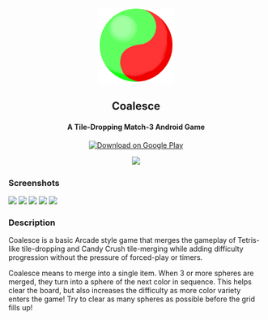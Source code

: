 <p align="center"><a href="https://github.com/btmyles/Coalesce/tree/main"><img src="/Assets/Images/GreenRedBall_Blurred_Transparent_512x512.png" width="150"></a></p>

<h2 align="center"><b>Coalesce</b></h2>
<h4 align="center">A Tile-Dropping Match-3 Android Game</h4>

<p align="center"><a href="https://example.com"><img src="https://play.google.com/intl/en_us/badges/images/generic/en_badge_web_generic.png" alt="Download on Google Play" height="100"></a></p>

<p align="center">
<a href="https://github.com/btmyles/Coalesce/releases" alt="GitHub release"><img src="https://img.shields.io/github/release/btmyles/Coalesce.svg" ></a>
</p>

### Screenshots

<p><img src="/screenshots/1.png" width="150">
   <img src="/screenshots/2.png" width="150">
   <img src="/screenshots/3.png" width="150">
   <img src="/screenshots/4.png" width="150">
   <img src="/screenshots/5.png" width="150"></p>

### Description

Coalesce is a basic Arcade style game that merges the gameplay of Tetris-like tile-dropping and Candy Crush tile-merging while adding difficulty progression without the pressure of forced-play or timers. 

Coalesce means to merge into a single item. When 3 or more spheres are merged, they turn into a sphere of the next color in sequence. This helps clear the board, but also increases the difficulty as more color variety enters the game! Try to clear as many spheres as possible before the grid fills up!

